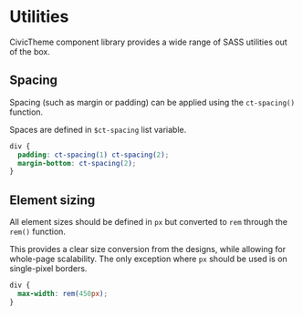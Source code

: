 # Utilities

CivicTheme component library provides a wide range of SASS utilities out of the
box.

## Spacing

Spacing (such as margin or padding) can be applied using the `ct-spacing()`
function.

Spaces are defined in `$ct-spacing` list variable.

```scss
div {
  padding: ct-spacing(1) ct-spacing(2);
  margin-bottom: ct-spacing(2);
}
```

## Element sizing

All element sizes should be defined in `px` but converted to `rem` through
the `rem()` function.

This provides a clear size conversion from the designs, while allowing for
whole-page scalability. The only exception where `px` should be used is on
single-pixel borders.

```scss
div {
  max-width: rem(450px);
}
```
